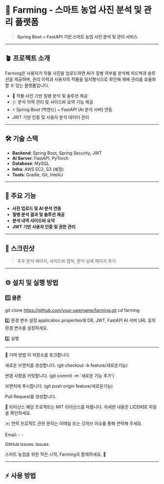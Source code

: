 # 🌱 Farming - 스마트 농업 사진 분석 및 관리 플랫폼

> **Spring Boot + FastAPI 기반 스마트 농업 사진 분석 및 관리 서비스**

---

## 🪴 프로젝트 소개

Farming은 사용자가 작물 사진을 업로드하면 AI가 질병 여부를 분석해 피드백과 솔루션을 제공하며,
관리 이력과 사용자의 작물을 일지형식으로 확인해 재배 관리를 효율화할 수 있는 플랫폼입니다.

- 📸 작물 사진 기반 질병 분석 및 솔루션 제공
- 🩺 분석 이력 관리 및 사이드바 요약 기능 제공
- ⚡ Spring Boot (백엔드) + FastAPI (AI 분석 서버) 연동
- JWT 기반 인증 및 사용자 분석 데이터 관리

---

## 🛠️ 기술 스택

- **Backend**: Spring Boot, Spring Security, JWT
- **AI Server**: FastAPI, PyTorch
- **Database**: MySQL
- **Infra**: AWS EC2, S3 (예정)
- **Tools**: Gradle, Git, IntelliJ

---

## 🚀 주요 기능

- **사진 업로드 및 AI 분석 연동**
- **질병 분석 결과 및 솔루션 제공**
- **분석 내역 사이드바 요약**
- **JWT 기반 사용자 인증 및 권한 관리**

---

## 📸 스크린샷

> 추후 분석 페이지, 사이드바 캡처, 분석 상세 페이지 추가

---

## ⚙️ 설치 및 실행 방법

### 1️⃣ 클론

git clone https://github.com/your-username/farming.git
cd farming

2️⃣ 환경 변수 설정
application.properties에
DB, JWT, FastAPI AI 서버 URL 등의 환경 변수를 설정하세요.

3️⃣ 실행

-- -- 

🤝 기여 방법
이 저장소를 포크합니다.

새로운 브랜치를 생성합니다. (git checkout -b feature/새로운기능)

변경 사항을 커밋합니다. (git commit -m '새로운 기능 추가')

브랜치에 푸시합니다. (git push origin feature/새로운기능)

Pull Request를 생성합니다.

📄 라이선스
해당 프로젝트는 MIT 라이선스를 따릅니다. 자세한 내용은 LICENSE 파일을 확인하세요.

✉️ 연락
프로젝트 관련 문의는 이메일 또는 깃허브 이슈를 통해 연락해 주세요.

Email: - - 

GitHub Issues: Issues

스마트 농업을 위한 작은 시작, Farming과 함께하세요. 🌿

---

## ⚡ 사용 방법

